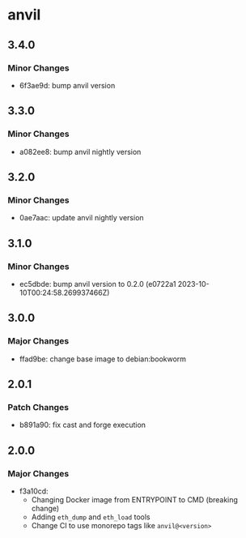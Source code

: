 # anvil

## 3.4.0

### Minor Changes

-   6f3ae9d: bump anvil version

## 3.3.0

### Minor Changes

-   a082ee8: bump anvil nightly version

## 3.2.0

### Minor Changes

-   0ae7aac: update anvil nightly version

## 3.1.0

### Minor Changes

-   ec5dbde: bump anvil version to 0.2.0 (e0722a1 2023-10-10T00:24:58.269937466Z)

## 3.0.0

### Major Changes

-   ffad9be: change base image to debian:bookworm

## 2.0.1

### Patch Changes

-   b891a90: fix cast and forge execution

## 2.0.0

### Major Changes

-   f3a10cd:
    -   Changing Docker image from ENTRYPOINT to CMD (breaking change)
    -   Adding `eth_dump` and `eth_load` tools
    -   Change CI to use monorepo tags like `anvil@<version>`

